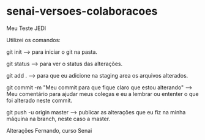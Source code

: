 # senai-versoes-colaboracoes
Meu Teste JEDI

Utilizei os comandos:

git init --> para iniciar o git na pasta.

git status --> para ver o status das alterações.

git add . --> para que eu adicione na staging area os arquivos alterados.

git commit -m "Meu commit para que fique claro que estou alterando" --> Meu comentário para ajudar meus colegas e eu a lembrar ou ententer o que foi alterado neste commit.

git push -u origin master --> publicar as alterações que eu fiz na minha máquina na branch, neste caso a master.


Alterações Fernando, curso Senai